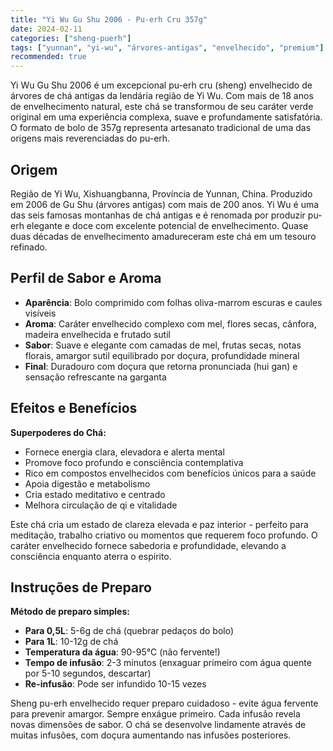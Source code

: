 ```yaml
---
title: "Yi Wu Gu Shu 2006 - Pu-erh Cru 357g"
date: 2024-02-11
categories: ["sheng-puerh"]
tags: ["yunnan", "yi-wu", "árvores-antigas", "envelhecido", "premium"]
recommended: true
---
```


Yi Wu Gu Shu 2006 é um excepcional pu-erh cru (sheng) envelhecido de árvores de chá antigas da lendária região de Yi Wu. Com mais de 18 anos de envelhecimento natural, este chá se transformou de seu caráter verde original em uma experiência complexa, suave e profundamente satisfatória. O formato de bolo de 357g representa artesanato tradicional de uma das origens mais reverenciadas do pu-erh.

## Origem

Região de Yi Wu, Xishuangbanna, Província de Yunnan, China. Produzido em 2006 de Gu Shu (árvores antigas) com mais de 200 anos. Yi Wu é uma das seis famosas montanhas de chá antigas e é renomada por produzir pu-erh elegante e doce com excelente potencial de envelhecimento. Quase duas décadas de envelhecimento amadureceram este chá em um tesouro refinado.

## Perfil de Sabor e Aroma

- **Aparência**: Bolo comprimido com folhas oliva-marrom escuras e caules visíveis
- **Aroma**: Caráter envelhecido complexo com mel, flores secas, cânfora, madeira envelhecida e frutado sutil
- **Sabor**: Suave e elegante com camadas de mel, frutas secas, notas florais, amargor sutil equilibrado por doçura, profundidade mineral
- **Final**: Duradouro com doçura que retorna pronunciada (hui gan) e sensação refrescante na garganta

## Efeitos e Benefícios

**Superpoderes do Chá:**
- Fornece energia clara, elevadora e alerta mental
- Promove foco profundo e consciência contemplativa
- Rico em compostos envelhecidos com benefícios únicos para a saúde
- Apoia digestão e metabolismo
- Cria estado meditativo e centrado
- Melhora circulação de qi e vitalidade

Este chá cria um estado de clareza elevada e paz interior - perfeito para meditação, trabalho criativo ou momentos que requerem foco profundo. O caráter envelhecido fornece sabedoria e profundidade, elevando a consciência enquanto aterra o espírito.

## Instruções de Preparo

**Método de preparo simples:**
- **Para 0,5L**: 5-6g de chá (quebrar pedaços do bolo)
- **Para 1L**: 10-12g de chá
- **Temperatura da água**: 90-95°C (não fervente!)
- **Tempo de infusão**: 2-3 minutos (enxaguar primeiro com água quente por 5-10 segundos, descartar)
- **Re-infusão**: Pode ser infundido 10-15 vezes

Sheng pu-erh envelhecido requer preparo cuidadoso - evite água fervente para prevenir amargor. Sempre enxágue primeiro. Cada infusão revela novas dimensões de sabor. O chá se desenvolve lindamente através de muitas infusões, com doçura aumentando nas infusões posteriores.
